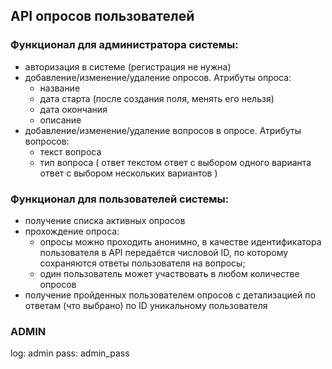 ## API опросов пользователей

### Функционал для администратора системы:
- авторизация в системе (регистрация не нужна)
- добавление/изменение/удаление опросов. Атрибуты опроса: 
    * название
    * дата старта (после создания поля, менять его нельзя)
    * дата окончания
    * описаниe
- добавление/изменение/удаление вопросов в опросе. Атрибуты вопросов:
    * текст вопроса
    * тип вопроса (
        ответ текстом
        ответ с выбором одного варианта
        ответ с выбором нескольких вариантов
    )

### Функционал для пользователей системы:

- получение списка активных опросов
- прохождение опроса:
    * опросы можно проходить анонимно, в качестве идентификатора пользователя в API передаётся числовой ID, по которому сохраняются ответы пользователя на вопросы;
    * один пользователь может участвовать в любом количестве опросов
- получение пройденных пользователем опросов с детализацией по ответам (что выбрано) по ID уникальному пользователя


### ADMIN
log: admin
pass: admin_pass